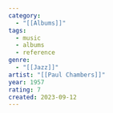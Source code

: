 ```yaml
---
category:
  - "[[Albums]]"
tags:
  - music
  - albums
  - reference
genre:
  - "[[Jazz]]"
artist: "[[Paul Chambers]]"
year: 1957
rating: 7
created: 2023-09-12
---
```


